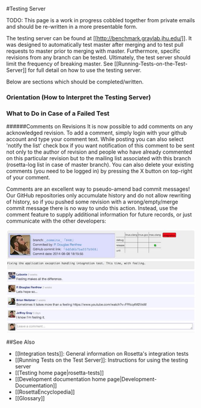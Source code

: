#Testing Server

TODO: This page is a work in progress cobbled together from private emails and should be re-written in a more presentable form.

The testing server can be found at [[http://benchmark.graylab.jhu.edu/]]. 
It was designed to automatically test master after merging and to test pull requests to master prior to merging with master. 
Furthermore, specific revisions from any branch can be tested. 
Ultimately, the test server should limit the frequency of breaking master.
See [[Running-Tests-on-the-Test-Server]] for full detail on how to use the testing server.

Below are sections which should be completed/written.

### Orientation (How to Interpret the Testing Server)

### What to Do in Case of a Failed Test

######Comments on Revisions
It is now possible to add comments on any acknowledged revision. 
To add a comment, simply login with your github account and type your comment text. 
While posting you can also select 'notify the list' check box if you want notification of this comment to be sent not only to the author of revision and people who have already commented on this particular revision but to the mailing list associated with this branch (rosetta-log list in case of master branch). 
You can also delete your existing comments (you need to be logged in) by pressing the X button on top-right of your comment. 

Comments are an excellent way to pseudo-amend bad commit messages!
Our GitHub repositories only accumulate history and do not allow rewriting of history, so if you pushed some revision with a wrong/empty/merge commit message there is no way to undo this action. 
Instead, use the comment feature to supply additional information for future records, or just communicate with the other developers:

![developer comment example](images/developer_comment_test_server_example.jpg)

##See Also

* [[Integration tests]]: General information on Rosetta's integration tests
 * [[Running Tests on the Test Server]]: Instructions for using the testing server
* [[Testing home page|rosetta-tests]]
* [[Development documentation home page|Development-Documentation]]
* [[RosettaEncyclopedia]]
* [[Glossary]]
